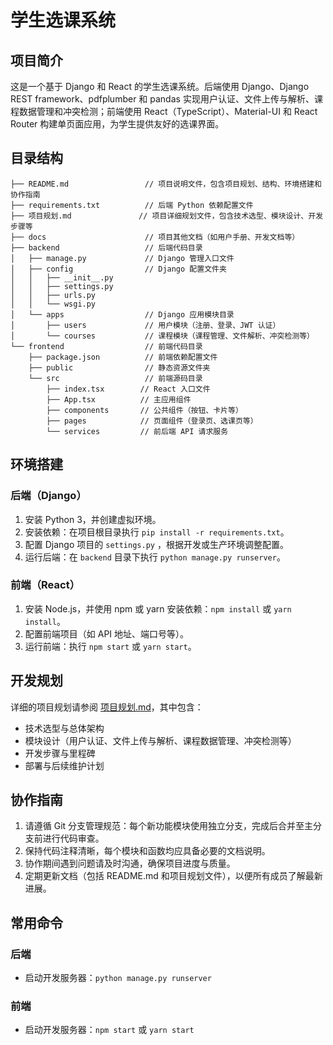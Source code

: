 # 学生选课系统

## 项目简介

这是一个基于 Django 和 React 的学生选课系统。后端使用 Django、Django REST framework、pdfplumber 和 pandas 实现用户认证、文件上传与解析、课程数据管理和冲突检测；前端使用 React（TypeScript）、Material-UI 和 React Router 构建单页面应用，为学生提供友好的选课界面。

## 目录结构

```
├── README.md                 // 项目说明文件，包含项目规划、结构、环境搭建和协作指南
├── requirements.txt          // 后端 Python 依赖配置文件
├── 项目规划.md               // 项目详细规划文件，包含技术选型、模块设计、开发步骤等
├── docs                      // 项目其他文档（如用户手册、开发文档等）
├── backend                   // 后端代码目录
│   ├── manage.py             // Django 管理入口文件
│   ├── config                // Django 配置文件夹
│   │   ├── __init__.py
│   │   ├── settings.py
│   │   ├── urls.py
│   │   └── wsgi.py
│   └── apps                  // Django 应用模块目录
│       ├── users             // 用户模块（注册、登录、JWT 认证）
│       └── courses           // 课程模块（课程管理、文件解析、冲突检测等）
└── frontend                  // 前端代码目录
    ├── package.json          // 前端依赖配置文件
    ├── public                // 静态资源文件夹
    └── src                   // 前端源码目录
        ├── index.tsx        // React 入口文件
        ├── App.tsx          // 主应用组件
        ├── components       // 公共组件（按钮、卡片等）
        ├── pages            // 页面组件（登录页、选课页等）
        └── services         // 前后端 API 请求服务
```

## 环境搭建

### 后端（Django）
1. 安装 Python 3，并创建虚拟环境。
2. 安装依赖：在项目根目录执行 `pip install -r requirements.txt`。
3. 配置 Django 项目的 `settings.py` ，根据开发或生产环境调整配置。
4. 运行后端：在 `backend` 目录下执行 `python manage.py runserver`。

### 前端（React）
1. 安装 Node.js，并使用 npm 或 yarn 安装依赖：`npm install` 或 `yarn install`。
2. 配置前端项目（如 API 地址、端口号等）。
3. 运行前端：执行 `npm start` 或 `yarn start`。

## 开发规划

详细的项目规划请参阅 [项目规划.md](./项目规划.md)，其中包含：
- 技术选型与总体架构
- 模块设计（用户认证、文件上传与解析、课程数据管理、冲突检测等）
- 开发步骤与里程碑
- 部署与后续维护计划

## 协作指南

1. 请遵循 Git 分支管理规范：每个新功能模块使用独立分支，完成后合并至主分支前进行代码审查。
2. 保持代码注释清晰，每个模块和函数均应具备必要的文档说明。
3. 协作期间遇到问题请及时沟通，确保项目进度与质量。
4. 定期更新文档（包括 README.md 和项目规划文件），以便所有成员了解最新进展。

## 常用命令

### 后端
- 启动开发服务器：`python manage.py runserver`

### 前端
- 启动开发服务器：`npm start` 或 `yarn start`
